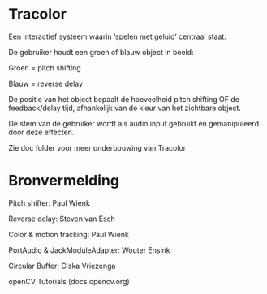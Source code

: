# Tracolor

Een interactief systeem waarin ‘spelen met geluid’ centraal staat.



De gebruiker houdt een groen of blauw object in beeld:


Groen = pitch shifting

Blauw = reverse delay


De positie van het object bepaalt de hoeveelheid pitch shifting OF de feedback/delay tijd, 
afhankelijk van de kleur van het zichtbare object.

De stem van de gebruiker wordt als audio input gebruikt
en gemanipuleerd door deze effecten.



Zie doc folder voor meer onderbouwing van Tracolor


# Bronvermelding

Pitch shifter:          Paul Wienk

Reverse delay:  Steven van Esch

Color & motion tracking: Paul Wienk

PortAudio & JackModuleAdapter: Wouter Ensink

Circular Buffer: Ciska Vriezenga

openCV Tutorials (docs.opencv.org)






